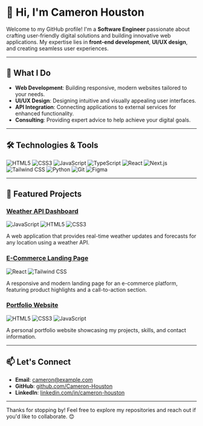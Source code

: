 # 👋 Hi, I'm Cameron Houston

Welcome to my GitHub profile! I'm a **Software Engineer** passionate about crafting user-friendly digital solutions and building innovative web applications. My expertise lies in **front-end development**, **UI/UX design**, and creating seamless user experiences.

---

## 🚀 What I Do

- **Web Development**: Building responsive, modern websites tailored to your needs.
- **UI/UX Design**: Designing intuitive and visually appealing user interfaces.
- **API Integration**: Connecting applications to external services for enhanced functionality.
- **Consulting**: Providing expert advice to help achieve your digital goals.

---

## 🛠️ Technologies & Tools

![HTML5](https://img.shields.io/badge/-HTML5-E34F26?logo=html5&logoColor=white&style=flat)
![CSS3](https://img.shields.io/badge/-CSS3-1572B6?logo=css3&logoColor=white&style=flat)
![JavaScript](https://img.shields.io/badge/-JavaScript-F7DF1E?logo=javascript&logoColor=black&style=flat)
![TypeScript](https://img.shields.io/badge/-TypeScript-007ACC?logo=typescript&logoColor=white&style=flat)
![React](https://img.shields.io/badge/-React-61DAFB?logo=react&logoColor=black&style=flat)
![Next.js](https://img.shields.io/badge/-Next.js-000000?logo=nextdotjs&logoColor=white&style=flat)
![Tailwind CSS](https://img.shields.io/badge/-Tailwind%20CSS-38B2AC?logo=tailwindcss&logoColor=white&style=flat)
![Python](https://img.shields.io/badge/-Python-3776AB?logo=python&logoColor=white&style=flat)
![Git](https://img.shields.io/badge/-Git-F05032?logo=git&logoColor=white&style=flat)
![Figma](https://img.shields.io/badge/-Figma-F24E1E?logo=figma&logoColor=white&style=flat)

---

## 🌟 Featured Projects

### [Weather API Dashboard](https://github.com/Cameron-Houston/weather-api-dashboard)
![JavaScript](https://img.shields.io/badge/-JavaScript-F7DF1E?logo=javascript&logoColor=black&style=flat)
![HTML5](https://img.shields.io/badge/-HTML5-E34F26?logo=html5&logoColor=white&style=flat)
![CSS3](https://img.shields.io/badge/-CSS3-1572B6?logo=css3&logoColor=white&style=flat)

A web application that provides real-time weather updates and forecasts for any location using a weather API.

### [E-Commerce Landing Page](https://github.com/Cameron-Houston/ecommerce-landing-page)
![React](https://img.shields.io/badge/-React-61DAFB?logo=react&logoColor=black&style=flat)
![Tailwind CSS](https://img.shields.io/badge/-Tailwind%20CSS-38B2AC?logo=tailwindcss&logoColor=white&style=flat)

A responsive and modern landing page for an e-commerce platform, featuring product highlights and a call-to-action section.

### [Portfolio Website](https://github.com/Cameron-Houston/portfolio-website)
![HTML5](https://img.shields.io/badge/-HTML5-E34F26?logo=html5&logoColor=white&style=flat)
![CSS3](https://img.shields.io/badge/-CSS3-1572B6?logo=css3&logoColor=white&style=flat)
![JavaScript](https://img.shields.io/badge/-JavaScript-F7DF1E?logo=javascript&logoColor=black&style=flat)

A personal portfolio website showcasing my projects, skills, and contact information.

---

## 📫 Let's Connect

- **Email**: [cameron@example.com](mailto:houston.cameron@outlook.com)
- **GitHub**: [github.com/Cameron-Houston](https://github.com/Cameron-Houston)
- **LinkedIn**: [linkedin.com/in/cameron-houston]([https://linkedin.com/in/cameron-houston](https://www.linkedin.com/in/cameron-houston-26ab73282/))

---

Thanks for stopping by! Feel free to explore my repositories and reach out if you'd like to collaborate. 😊
